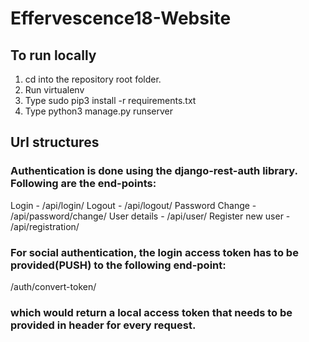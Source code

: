 # Effervescence18-Website

## To run locally

1. cd into the repository root folder.
2. Run virtualenv
3. Type sudo pip3 install -r requirements.txt
4. Type python3 manage.py runserver


## Url structures

### Authentication is done using the django-rest-auth library. Following are the end-points:

Login - /api/login/
Logout - /api/logout/
Password Change - /api/password/change/
User details - /api/user/
Register new user - /api/registration/


### For social authentication, the login access token has to be provided(PUSH) to the following end-point:

/auth/convert-token/

### which would return a local access token that needs to be provided in header for every request.

